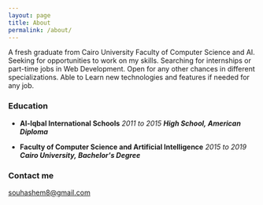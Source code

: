 ```yaml
---
layout: page
title: About
permalink: /about/
---
```


A fresh graduate from Cairo University Faculty of Computer Science and AI. Seeking for opportunities to work on my skills. Searching for internships or part-time jobs in Web Development. Open for any other chances in different specializations. Able to Learn new technologies and features if needed for any job.

### Education

- **Al-Iqbal International Schools** 
_2011 to 2015_
**_High School,_ _American Diploma_**

- **Faculty of Computer Science and Artificial Intelligence** 
_2015 to 2019_
**_Cairo University,_ _Bachelor's Degree_**


### Contact me

[souhashem8@gmail.com](mailto:souhashem8@gmail.com)
